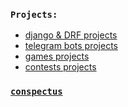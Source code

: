 <!--
**DVSAWR/DVSAWR** is a ✨ _special_ ✨ repository because its `README.md` (this file) appears on your GitHub profile.

Here are some ideas to get you started:

### Hi there 👋
- 🔭 I’m currently working on ...
- 🌱 I’m currently learning ...
- 👯 I’m looking to collaborate on ...
- 🤔 I’m looking for help with ...
- 💬 Ask me about ...
- 📫 How to reach me: ...
- 😄 Pronouns: ...
- ⚡ Fun fact: ...
-->

### `Projects:`
- [django & DRF projects]()
- [telegram bots projects](https://github.com/DVSAWR/telegram-bots-projects)
- [games projects](https://github.com/DVSAWR/games-projects)
- [contests projects](https://github.com/DVSAWR/contest-projects)
  
### [`conspectus`](https://github.com/DVSAWR/GLHF)

